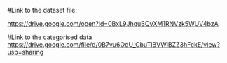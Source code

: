 #Link to the dataset file:
   
https://drive.google.com/open?id=0BxL9JhquBQvXM1RNVzk5WUV4bzA

#Link to the categorised data
https://drive.google.com/file/d/0B7vu6OdU_CbuTlBVWlBZZ3hFckE/view?usp=sharing